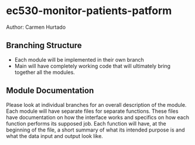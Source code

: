 # ec530-monitor-patients-patform

Author: Carmen Hurtado 

## Branching Structure
* Each module will be implemented in their own branch
* Main will have completely working code that will ultimately bring together all the modules. 

## Module Documentation
Please look at individual branches for an overall description of the module. Each module will have separate files for separate functions. These files have documentation on how the interface works and specifics on how each function performs its supposed job. 
Each function will have, at the beginning of the file, a short summary of what its intended purpose is and what the data input and output look like. 